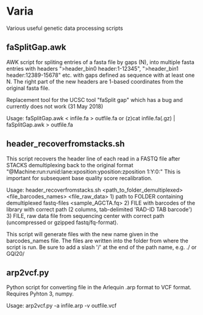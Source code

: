 # Varia
Various useful genetic data processing scripts

## faSplitGap.awk
AWK script for spliting entries of a fasta file by gaps (N), into multiple fasta entries with headers ">header_bin0 header:1-12345", ">header_bin1 header:12389-15678" etc. with gaps defined as sequence with at least one N. The right part of the new headers are 1-based coordinates from the original fasta file.

Replacement tool for the UCSC tool "faSplit gap" which has a bug and currently does not work (31 May 2018)

Usage: faSplitGap.awk < infile.fa > outfile.fa or (z)cat infile.fa(.gz) | faSplitGap.awk > outfile.fa

## header_recoverfromstacks.sh
This script recovers the header line of each read in a FASTQ file after STACKS demultiplexing back to the original format "@Machine:run:runid:lane:xposition:yposition:zposition 1:Y:0:" This is important for subsequent base quality score recalibration.

Usage: header_recoverfromstacks.sh <path_to_folder_demultiplexed> <file_barcodes_names> <file_raw_data>
        1) path to FOLDER containing demultiplexed fastq-files <sample_AGCTA.fq>
        2) FILE with barcodes of the library with correct path (2 columns, tab-delimited 'RAD-ID TAB barcode')
        3) FILE, raw data file from sequencing center with correct path (uncompressed or gzipped fastq/fq-format).

This script will generate files with the new name given in the barcodes_names file. The files are written into the folder from where the script is run. Be sure to add a slash '/' at the end of the path name, e.g. ./ or GQI20/

## arp2vcf.py
Python script for converting file in the Arlequin .arp format to VCF format. Requires Pyhton 3, numpy.

Usage: arp2vcf.py -a infile.arp -v outfile.vcf 
